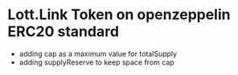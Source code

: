 # Lott.Link Token on openzeppelin ERC20 standard

- adding cap as a maximum value for totalSupply
- adding supplyReserve to keep space from cap
